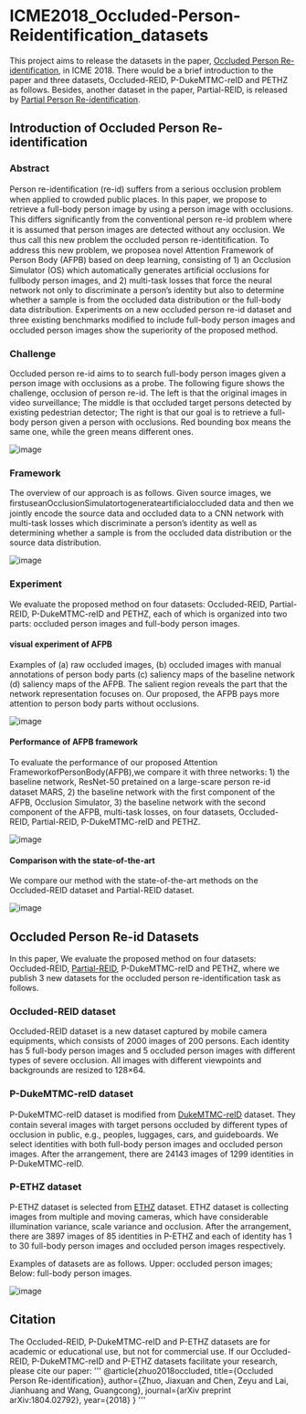 # ICME2018_Occluded-Person-Reidentification_datasets
This project aims to release the datasets in the paper, [Occluded Person Re-identification](https://arxiv.org/abs/1804.02792), in ICME 2018. There would be a brief introduction to the paper and three datasets, Occluded-REID, P-DukeMTMC-reID and PETHZ as follows. Besides, another dataset in the paper, Partial-REID, is released by [Partial Person Re-identification](https://www.cv-foundation.org/openaccess/content_iccv_2015/html/Zheng_Partial_Person_Re-Identification_ICCV_2015_paper.html). 

## Introduction of Occluded Person Re-identification

### Abstract
Person re-identiﬁcation (re-id) suffers from a serious occlusion problem when applied to crowded public places. In this paper, we propose to retrieve a full-body person image by using a person image with occlusions. This differs signiﬁcantly from the conventional person re-id problem where it is assumed that person images are detected without any occlusion. We thus call this new problem the occluded person re-identitiﬁcation. To address this new problem, we proposea novel Attention Framework of Person Body (AFPB) based on deep learning, consisting of 1) an Occlusion Simulator (OS) which automatically generates artiﬁcial occlusions for fullbody person images, and 2) multi-task losses that force the neural network not only to discriminate a person’s identity but also to determine whether a sample is from the occluded data distribution or the full-body data distribution. Experiments on a new occluded person re-id dataset and three existing benchmarks modiﬁed to include full-body person images and occluded person images show the superiority of the proposed method. 
### Challenge
Occluded person re-id aims to  to search full-body person images given a person image with occlusions as a probe. The following figure shows the challenge, occlusion of person re-id. The left is that the original images in video surveillance; The middle is that occluded target persons detected by existing pedestrian detector; The right is that our goal is to retrieve a full-body person given a person with occlusions. Red bounding box means the same one, while the green means different ones.

![image](https://github.com/tinajia2012/ICME2018_Occluded-Person-Reidentification_datasets/raw/master/image/challenge.JPG)
 
### Framework
The overview of our approach is as follows. Given source images, we ﬁrstuseanOcclusionSimulatortogenerateartiﬁcialoccluded data and then we jointly encode the source data and occluded data to a CNN network with multi-task losses which discriminate a person’s identity as well as determining whether a sample is from the occluded data distribution or the source data distribution.

![image](https://github.com/tinajia2012/ICME2018_Occluded-Person-Reidentification_datasets/raw/master/image/framework.JPG)

### Experiment
We evaluate the proposed method on four datasets: Occluded-REID, Partial-REID, P-DukeMTMC-reID and PETHZ, each of which is organized into two parts: occluded person images and full-body person images.

#### visual experiment of AFPB
Examples of (a) raw occluded images, (b) occluded images with manual annotations of person body parts (c) saliency maps of the baseline network (d) saliency maps of the AFPB. The salient region reveals the part that the network representation focuses on. Our proposed, the AFPB pays more attention to person body parts without occlusions.

![image](https://github.com/tinajia2012/ICME2018_Occluded-Person-Reidentification_datasets/raw/master/image/result1.JPG)

#### Performance of AFPB framework
To evaluate the performance of our proposed Attention FrameworkofPersonBody(AFPB),we compare it with three networks: 1) the baseline network, ResNet-50 pretained on a large-scare person re-id dataset MARS, 2) the baseline network with the ﬁrst component of the AFPB, Occlusion Simulator, 3) the baseline network with the second component of the AFPB, multi-task losses, on four datasets, Occluded-REID, Partial-REID, P-DukeMTMC-reID and PETHZ.
 
![image](https://github.com/tinajia2012/ICME2018_Occluded-Person-Reidentification_datasets/raw/master/image/result2.JPG)

#### Comparison with the state-of-the-art

We compare our method with the state-of-the-art methods on the Occluded-REID dataset and Partial-REID dataset.
  
![image](https://github.com/tinajia2012/ICME2018_Occluded-Person-Reidentification_datasets/raw/master/image/result3.JPG)
  
## Occluded Person Re-id Datasets

In this paper, We evaluate the proposed method on four datasets: Occluded-REID, [Partial-REID](http://isee.sysu.edu.cn/files/resource/Partial-REID_Dataset.rar), P-DukeMTMC-reID and PETHZ, where we publish 3 new datasets for the occluded person re-identification task as follows.

### Occluded-REID dataset
Occluded-REID dataset is a new dataset captured by mobile camera equipments, which consists of 2000 images of 200 persons. Each identity has 5 full-body person images and 5 occluded person images with different types of severe occlusion. All images with different viewpoints and backgrounds are resized to 128×64.

### P-DukeMTMC-reID dataset
P-DukeMTMC-reID dataset is modiﬁed from [DukeMTMC-reID](http://vision.cs.duke.edu/DukeMTMC/) dataset. They contain several images with target persons occluded by different types of occlusion in public, e.g., peoples, luggages, cars, and guideboards. We select identities with both full-body person images and occluded person images. After the arrangement, there are 24143 images of 1299 identities in P-DukeMTMC-reID.

### P-ETHZ dataset
P-ETHZ dataset is selected from [ETHZ](http://homepages.dcc.ufmg.br/~william/datasets.html) dataset. ETHZ dataset is collecting images from multiple and moving cameras, which have considerable illumination variance, scale variance and occlusion. After the arrangement, there are 3897 images of 85 identities in P-ETHZ and each of identity has 1 to 30 full-body person images and occluded person images respectively.

Examples of datasets are as follows. Upper: occluded person images; Below: full-body person images.


![image](https://github.com/tinajia2012/ICME2018_Occluded-Person-Reidentification_datasets/raw/master/image/dataset.JPG)

## Citation

The Occluded-REID, P-DukeMTMC-reID and P-ETHZ datasets are for academic or educational use, but not for commercial use.
If our Occluded-REID, P-DukeMTMC-reID and P-ETHZ datasets facilitate your research, please cite our paper:
'''
@article{zhuo2018occluded,
  title={Occluded Person Re-identification},
  author={Zhuo, Jiaxuan and Chen, Zeyu and Lai, Jianhuang and Wang, Guangcong},
  journal={arXiv preprint arXiv:1804.02792},
  year={2018}
}
'''

